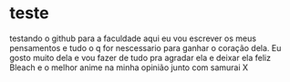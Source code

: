 #  teste
 testando o github para a faculdade
 aqui eu vou escrever os meus pensamentos e tudo o  q for nescessario para ganhar o coração dela. Eu gosto muito dela e vou fazer de tudo pra agradar ela e deixar ela feliz 
 Bleach e o melhor anime na minha opinião junto com samurai X
